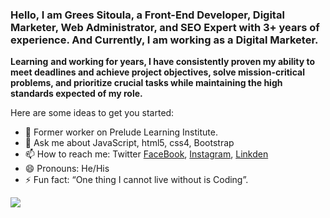 ### Hello, I am Grees Sitoula, a Front-End Developer, Digital Marketer, Web Administrator, and SEO Expert with 3+ years of experience. And Currently, I am working as a Digital Marketer.
**Learning** **and working for years, I have consistently proven my ability to meet deadlines and achieve project objectives, solve mission-critical problems, and prioritize crucial tasks while maintaining the high standards expected of my role.**


Here are some ideas to get you started:

- 🔭 Former worker on Prelude Learning Institute.
- 💬 Ask me about JavaScript, html5, css4, Bootstrap
- 📫 How to reach me: Twitter [FaceBook](https://www.facebook.com/profile.php?id=100006853098723), [Instagram](https://www.instagram.com/greessitoula/), [Linkden](https://www.linkedin.com/in/barshad-sitoula-02956b240/)
- 😄 Pronouns: He/His
- ⚡ Fun fact: “One thing I cannot live without is Coding”.
<img src="https://github-readme-stats.vercel.app/api?username=grees25&&show_icons=true&title_color=#003300&icon_color=#003300&text_color=daf7dc&bg_color=ffffff">
